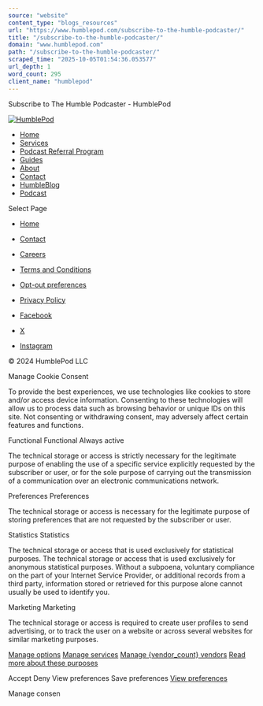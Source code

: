 ```yaml
---
source: "website"
content_type: "blogs_resources"
url: "https://www.humblepod.com/subscribe-to-the-humble-podcaster/"
title: "/subscribe-to-the-humble-podcaster/"
domain: "www.humblepod.com"
path: "/subscribe-to-the-humble-podcaster/"
scraped_time: "2025-10-05T01:54:36.053577"
url_depth: 1
word_count: 295
client_name: "humblepod"
---
```


Subscribe to The Humble Podcaster - HumblePod

[![HumblePod](https://www.humblepod.com/wp-content/uploads/2020/08/humblepod-shade.png)](https://www.humblepod.com/)

*   [Home](https://www.humblepod.com/)
*   [Services](https://www.humblepod.com/our-services/)
*   [Podcast Referral Program](https://www.humblepod.com/our-services/podcast-referral-program/)
*   [Guides](https://www.humblepod.com/guides/)
*   [About](https://www.humblepod.com/about/)
*   [Contact](https://www.humblepod.com/contact/)
*   [HumbleBlog](https://www.humblepod.com/humbleblog/)
*   [Podcast](https://www.humblepod.com/podcast/)

Select Page

*   [Home](https://www.humblepod.com/)
*   [Contact](https://www.humblepod.com/contact/)
*   [Careers](https://www.humblepod.com/careers/)
*   [Terms and Conditions](https://www.humblepod.com/terms-and-conditions/)
*   [Opt-out preferences](https://www.humblepod.com/opt-out-preferences/)
*   [Privacy Policy](https://www.humblepod.com/privacy-policy/)

*   [Facebook](https://www.facebook.com/HumblePod)
*   [X](https://twitter.com/HumblePod)
*   [Instagram](https://www.instagram.com/humblepod/)

© 2024 HumblePod LLC

Manage Cookie Consent

To provide the best experiences, we use technologies like cookies to store and/or access device information. Consenting to these technologies will allow us to process data such as browsing behavior or unique IDs on this site. Not consenting or withdrawing consent, may adversely affect certain features and functions.

Functional  Functional Always active

The technical storage or access is strictly necessary for the legitimate purpose of enabling the use of a specific service explicitly requested by the subscriber or user, or for the sole purpose of carrying out the transmission of a communication over an electronic communications network.

Preferences  Preferences

The technical storage or access is necessary for the legitimate purpose of storing preferences that are not requested by the subscriber or user.

Statistics  Statistics

The technical storage or access that is used exclusively for statistical purposes. The technical storage or access that is used exclusively for anonymous statistical purposes. Without a subpoena, voluntary compliance on the part of your Internet Service Provider, or additional records from a third party, information stored or retrieved for this purpose alone cannot usually be used to identify you.

Marketing  Marketing

The technical storage or access is required to create user profiles to send advertising, or to track the user on a website or across several websites for similar marketing purposes.

[Manage options](#) [Manage services](#) [Manage {vendor\_count} vendors](#) [Read more about these purposes](https://cookiedatabase.org/tcf/purposes/)

Accept Deny View preferences Save preferences [View preferences](#)

Manage consen